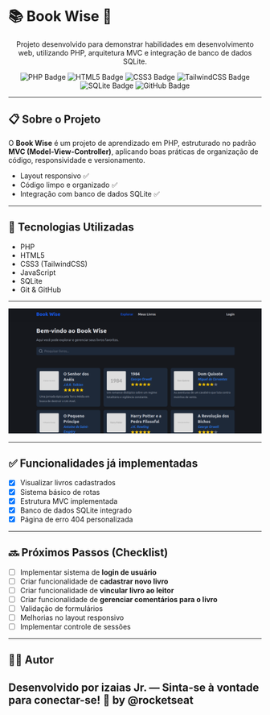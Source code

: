 # 📚 Book Wise 🚀

<p align="center">
Projeto desenvolvido para demonstrar habilidades em desenvolvimento web, utilizando PHP, arquitetura MVC e integração de banco de dados SQLite.
</p>

<p align="center">
  <img src="https://img.shields.io/badge/PHP-777BB4?style=for-the-badge&logo=php&logoColor=white" alt="PHP Badge"/>
  <img src="https://img.shields.io/badge/HTML5-E34F26?style=for-the-badge&logo=html5&logoColor=white" alt="HTML5 Badge"/>
  <img src="https://img.shields.io/badge/CSS3-1572B6?style=for-the-badge&logo=css3&logoColor=white" alt="CSS3 Badge"/>
  <img src="https://img.shields.io/badge/TailwindCSS-06B6D4?style=for-the-badge&logo=tailwindcss&logoColor=white" alt="TailwindCSS Badge"/>
  <img src="https://img.shields.io/badge/SQLite-003B57?style=for-the-badge&logo=sqlite&logoColor=white" alt="SQLite Badge"/>
  <img src="https://img.shields.io/badge/GitHub-181717?style=for-the-badge&logo=github&logoColor=white" alt="GitHub Badge"/>
</p>

---

## 📋 Sobre o Projeto

O **Book Wise** é um projeto de aprendizado em PHP, estruturado no padrão **MVC (Model-View-Controller)**, aplicando boas práticas de organização de código, responsividade e versionamento.

- Layout responsivo ✅  
- Código limpo e organizado ✅  
- Integração com banco de dados SQLite ✅  

---

## 🚀 Tecnologias Utilizadas

- PHP
- HTML5
- CSS3 (TailwindCSS)
- JavaScript
- SQLite
- Git & GitHub

---

<p align="center">
  <img src="assets/preview.png" alt="Preview do projeto" />
</p>

---

## ✅ Funcionalidades já implementadas

- [x] Visualizar livros cadastrados
- [x] Sistema básico de rotas
- [x] Estrutura MVC implementada
- [x] Banco de dados SQLite integrado
- [x] Página de erro 404 personalizada

---

## 🔜 Próximos Passos (Checklist)

- [ ] Implementar sistema de **login de usuário**
- [ ] Criar funcionalidade de **cadastrar novo livro**
- [ ] Criar funcionalidade de **vincular livro ao leitor**
- [ ] Criar funcionalidade de **gerenciar comentários para o livro**
- [ ] Validação de formulários
- [ ] Melhorias no layout responsivo
- [ ] Implementar controle de sessões

---

## 👨‍💻 Autor

Desenvolvido por izaias Jr. — Sinta-se à vontade para conectar-se! 🚀
by @rocketseat
---
